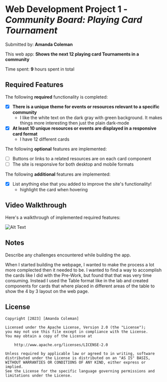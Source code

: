 # Web Development Project 1 - *Community Board: Playing Card Tournament*

Submitted by: **Amanda Coleman**

This web app: **Shows the next 12 playing card Tournaments in a community**

Time spent: **9** hours spent in total

## Required Features

The following **required** functionality is completed:

- [x] **There is a unique theme for events or resources relevant to a specific community**
    - I like the white text on the dark gray with green background. It makes things more interesting then just the plain dark-mode
- [x] **At least 10 unique resources or events are displayed in a responsive card format**
    - I have 12 different cards

The following **optional** features are implemented:

- [ ] Buttons or links to a related resources are on each card component
- [ ] The site is responsive for both desktop and mobile formats

The following **additional** features are implemented:

* [x] List anything else that you added to improve the site's functionality!
    - highlight the card when hovering 

## Video Walkthrough

Here's a walkthrough of implemented required features:

![Alt Text](https://media.giphy.com/media/vFKqnCdLPNOKc/giphy.gif)

## Notes

Describe any challenges encountered while building the app.

When I started building the webpage, I wanted to make the process a lot more complected then it needed to be. I wanted to find a way to accomplish the cards like I did with the Pre-Work, but found that that was very time consuming. Instead I used the Table format like in the lab and created components for cards that where placed in different areas of the table to show the 4 by 3 layout on the web page. 


## License

    Copyright [2023] [Amanda Coleman]

    Licensed under the Apache License, Version 2.0 (the "License");
    you may not use this file except in compliance with the License.
    You may obtain a copy of the License at

        http://www.apache.org/licenses/LICENSE-2.0

    Unless required by applicable law or agreed to in writing, software
    distributed under the License is distributed on an "AS IS" BASIS,
    WITHOUT WARRANTIES OR CONDITIONS OF ANY KIND, either express or implied.
    See the License for the specific language governing permissions and
    limitations under the License.